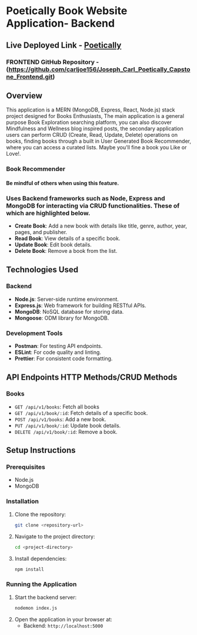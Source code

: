 # Poetically Book Website Application- Backend

## Live Deployed Link - [Poetically ](https://)

### FRONTEND GitHub Repository - (https://github.com/carljoe156/Joseph_Carl_Poetically_Capstone_Frontend.git)

## Overview

This application is a MERN (MongoDB, Express, React, Node.js) stack project designed for Books Enthusiasts, The main application is a general purpose Book Exploration searching platform, you can also discover Mindfulness and Wellness blog inspired posts, the secondary application users can perform CRUD (Create, Read, Update, Delete) operations on books, finding books through a built in User Generated Book Recommender, where you can access a curated lists. Maybe you'll fine a book you Like or Love!.

### Book Recommender

#### Be mindful of others when using this feature.

### Uses Backend frameworks such as Node, Express and MongoDB for interacting via CRUD functionalities. These of which are highlighted below.

- **Create Book**: Add a new book with details like title, genre, author, year, pages, and publisher.
- **Read Book**: View details of a specific book.
- **Update Book**: Edit book details.
- **Delete Book**: Remove a book from the list.

## Technologies Used

### Backend

- **Node.js**: Server-side runtime environment.
- **Express.js**: Web framework for building RESTful APIs.
- **MongoDB**: NoSQL database for storing data.
- **Mongoose**: ODM library for MongoDB.

### Development Tools

- **Postman**: For testing API endpoints.
- **ESLint**: For code quality and linting.
- **Prettier**: For consistent code formatting.

## API Endpoints HTTP Methods/CRUD Methods

### Books

- `GET /api/v1/books`: Fetch all books
- `GET /api/v1/book/:id`: Fetch details of a specific book.
- `POST /api/v1/books`: Add a new book.
- `PUT /api/v1/book/:id`: Update book details.
- `DELETE /api/v1/book/:id`: Remove a book.

## Setup Instructions

### Prerequisites

- Node.js
- MongoDB

### Installation

1. Clone the repository:
   ```bash
   git clone <repository-url>
   ```
2. Navigate to the project directory:
   ```bash
   cd <project-directory>
   ```
3. Install dependencies:
   ```bash
   npm install
   ```

### Running the Application

1. Start the backend server:
   ```bash
   nodemon index.js
   ```
2. Open the application in your browser at:
   - Backend: `http://localhost:5000`
